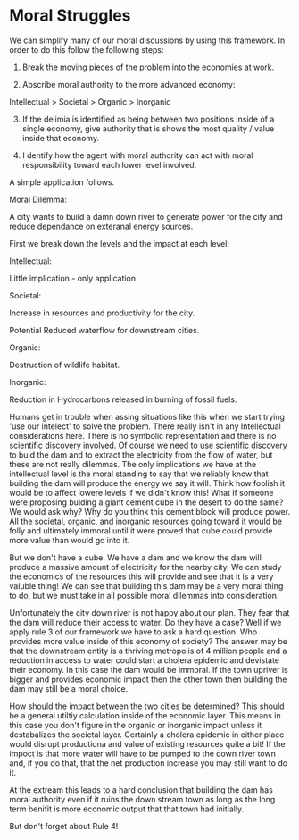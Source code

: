 # Moral Struggles

We can simplify many of our moral discussions by using this framework.  In order to do this follow the following steps:

1.  Break the moving pieces of the problem into the economies at work.

2.  Abscribe moral authority to the more advanced economy:

Intellectual > Societal > Organic > Inorganic

3.  If the delimia is identified as being between two positions inside of a single economy, give authority that is shows the most quality / value inside that economy.

4.  I dentify how the agent with moral authority can act with moral responsibility toward each lower level involved.

A simple application follows.

Moral Dilemma:

A city wants to build a damn down river to generate power for the city and reduce dependance on exteranal energy sources.

First we break down the levels and the impact at each level:

Intellectual:  

Little implication - only application.

Societal:  

Increase in resources and productivity for the city.

Potential Reduced waterflow for downstream cities.

Organic:

Destruction of wildlife habitat.

Inorganic:

Reduction in Hydrocarbons released in burning of fossil fuels.

Humans get in trouble when assing situations like this when we start trying 'use our intelect' to solve the problem.  There really isn't in any Intellectual considerations here.  There is no symbolic representation and there is no scientific discovery involved.  Of course we need to use scientific discovery to buid the dam and to extract the electricity from the flow of water, but these are not really dilemmas.  The only implications we have at the intellectual level is the moral standing to say that we reliably know that building the dam will produce the energy we say it will.  Think how foolish it would be to affect lowere levels if we didn't know this!  What if someone were proposing buiding a giant cement cube in the desert to do the same?  We would ask why?  Why do you think this cement block will produce power.  All the societal, organic, and inorganic resources going toward it would be folly and ultimately immoral until it were proved that cube could provide more value than would go into it.

But we don't have a cube.  We have a dam and we know the dam will produce a massive amount of electricity for the nearby city.  We can study the economics of the resources this will provide and see that it is a very valuble thing!  We can see that building this dam may be a very moral thing to do, but we must take in all possible moral dilemmas into consideration.

Unfortunately the city down river is not happy about our plan. They fear that the dam will reduce their access to water.  Do they have a case?  Well if we apply rule 3 of our framework we have to ask a hard question.  Who provides more value inside of this economy of society?  The answer may be that the downstream entity is a thriving metropolis of 4 million people and a reduction in access to water could start a cholera epidemic and devistate their economy.  In this case the dam would be immoral.  If the town upriver is bigger and provides economic impact then the other town then building the dam may still be a moral choice.

How should the impact between the two cities be determined?  This should be a general utiltiy calculation inside of the economic layer.  This means in this case you don't figure in the organic or inorganic impact unless it destabalizes the societal layer.  Certainly a cholera epidemic in either place would disrupt productiona and value of existing resources quite a bit!  If the impoct is that more water will have to be pumped to the down river town and, if you do that, that the net production increase you may still want to do it.

At the extream this leads to a hard conclusion that building the dam has moral authority even if it ruins the down stream town as long as the long term benifit is more economic output that that town had initially.

But don't forget about Rule 4!